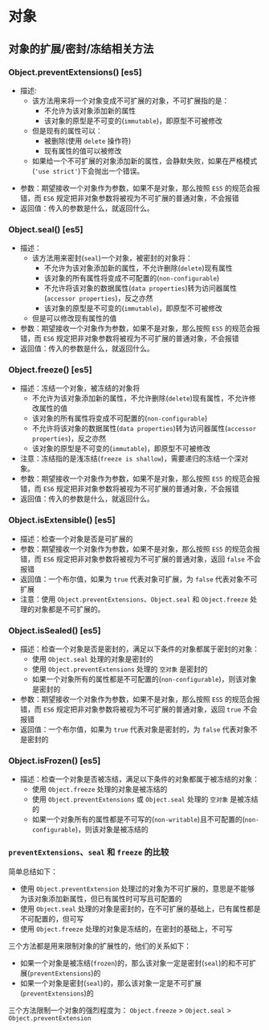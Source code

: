 # 对象
## 对象的扩展/密封/冻结相关方法
### Object.preventExtensions() [es5]
- 描述:
  - 该方法用来将一个对象变成不可扩展的对象，不可扩展指的是：
    * 不允许为该对象添加新的属性
    * 该对象的原型是不可变的(`immutable`)，即原型不可被修改
  - 但是现有的属性可以：
    * 被删除(使用 `delete` 操作符)
    * 现有属性的值可以被修改
  - 如果给一个不可扩展的对象添加新的属性，会静默失败，如果在严格模式(`'use strict'`)下会抛出一个错误。
* 参数：期望接收一个对象作为参数，如果不是对象，那么按照 `ES5` 的规范会报错，而 `ES6` 规定把非对象参数将被视为不可扩展的普通对象，不会报错
* 返回值：传入的参数是什么，就返回什么。

### Object.seal() [es5]
* 描述：
  * 该方法用来密封(`seal`)一个对象，被密封的对象将：
    * 不允许为该对象添加新的属性，不允许删除(`delete`)现有属性
    * 该对象的所有属性将变成不可配置的(`non-configurable`)
    * 不允许将该对象的数据属性(`data properties`)转为访问器属性(`accessor properties`)，反之亦然
    * 该对象的原型是不可变的(`immutable`)，即原型不可被修改
  * 但是可以修改现有属性的值
* 参数：期望接收一个对象作为参数，如果不是对象，那么按照 `ES5` 的规范会报错，而 `ES6` 规定把非对象参数将被视为不可扩展的普通对象，不会报错
* 返回值：传入的参数是什么，就返回什么。

### Object.freeze()  [es5]
* 描述：冻结一个对象，被冻结的对象将
  * 不允许为该对象添加新的属性，不允许删除(`delete`)现有属性，不允许修改属性的值
  * 该对象的所有属性将变成不可配置的(`non-configurable`)
  * 不允许将该对象的数据属性(`data properties`)转为访问器属性(`accessor properties`)，反之亦然
  * 该对象的原型是不可变的(`immutable`)，即原型不可被修改
* 注意：冻结指的是浅冻结(`freeze is shallow`)，需要递归的冻结一个深对象。
* 参数：期望接收一个对象作为参数，如果不是对象，那么按照 `ES5` 的规范会报错，而 `ES6` 规定把非对象参数将被视为不可扩展的普通对象，不会报错
* 返回值：传入的参数是什么，就返回什么。

### Object.isExtensible() [es5]
* 描述：检查一个对象是否是可扩展的
* 参数：期望接收一个对象作为参数，如果不是对象，那么按照 `ES5` 的规范会报错，而 `ES6` 规定把非对象参数将被视为不可扩展的普通对象，返回 `false` 不会报错
* 返回值：一个布尔值，如果为 `true` 代表对象可扩展，为 `false` 代表对象不可扩展
* 注意：使用 `Object.preventExtensions`、`Object.seal` 和 `Object.freeze` 处理的对象都是不可扩展的。

### Object.isSealed() [es5]
* 描述：检查一个对象是否是密封的，满足以下条件的对象都属于密封的对象：
  * 使用 `Object.seal` 处理的对象是密封的
  * 使用 `Object.preventExtensions` 处理的 `空对象` 是密封的
  * 如果一个对象所有的属性都是不可配置的(`non-configurable`)，则该对象是密封的
* 参数：期望接收一个对象作为参数，如果不是对象，那么按照 `ES5` 的规范会报错，而 `ES6` 规定把非对象参数将被视为不可扩展的普通对象，返回 `true` 不会报错
* 返回值：一个布尔值，如果为 `true` 代表对象是密封的，为 `false` 代表对象不是密封的

### Object.isFrozen() [es5]
* 描述：检查一个对象是否被冻结，满足以下条件的对象都属于被冻结的对象：
  * 使用 `Object.freeze` 处理的对象是被冻结的
  * 使用 `Object.preventExtensions` 或 `Object.seal` 处理的 `空对象` 是被冻结的
  * 如果一个对象所有的属性都是不可写的(`non-writable`)且不可配置的(`non-configurable`)，则该对象是被冻结的

### `preventExtensions`、`seal` 和 `freeze` 的比较
简单总结如下：
* 使用 `Object.preventExtension` 处理过的对象为不可扩展的，意思是不能够为该对象添加新属性，但已有属性时可写且可配置的
* 使用 `Object.seal` 处理的对象是密封的，在不可扩展的基础上，已有属性都是不可配置的，但可写
* 使用 `Object.freeze` 处理的对象是冻结的，在密封的基础上，不可写

三个方法都是用来限制对象的扩展性的，他们的关系如下：
* 如果一个对象是被冻结(`frozen`)的，那么该对象一定是密封(`seal`)的和不可扩展(`preventExtensions`)的
* 如果一个对象是密封(`seal`)的，那么该对象一定是不可扩展(`preventExtensions`)的

三个方法限制一个对象的强烈程度为：
`Object.freeze` > `Object.seal` > `Object.preventExtension`